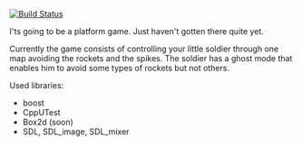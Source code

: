 [![Build Status](https://travis-ci.org/LiquidityC/deadgaem.svg?branch=master)](https://travis-ci.org/LiquidityC/deadgaem)

I'ts going to be a platform game. Just haven't gotten there quite yet.

Currently the game consists of controlling your little soldier through one map
avoiding the rockets and the spikes.
The soldier has a ghost mode that enables him to avoid some types of rockets but not others.

Used libraries:
- boost
- CppUTest
- Box2d (soon)
- SDL, SDL_image, SDL_mixer
